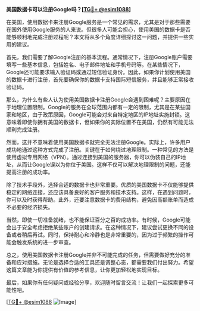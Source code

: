 **美国数据卡可以注册Google吗？[[TG💪+ @esim1088](https://t.me/s/esim1088)]**

在美国，使用数据卡来注册Google服务是一个常见的需求，尤其是对于那些需要在国外使用Google服务的人来说。但很多人可能会担心，使用美国的数据卡是否能够顺利地完成注册过程呢？本文将从多个角度详细探讨这一问题，并提供一些实用的建议。

首先，我们需要了解Google注册的基本流程。通常情况下，注册Google账户需要填写一些基本信息，包括姓名、电子邮件地址和手机号码等。在某些情况下，Google还可能要求输入验证码或通过短信验证身份。因此，如果你计划使用美国的数据卡进行注册，首先要确保你的数据卡支持国际短信服务，并且能够正常接收验证码。

那么，为什么有些人认为使用美国数据卡注册Google会遇到困难呢？主要原因在于地理位置限制。Google的服务在全球范围内都有一定的限制，尤其是在某些国家和地区，由于政策原因，Google可能会对来自特定地区的IP地址实施封锁。这意味着即使你拥有美国的数据卡，但如果你的实际位置不在美国，仍然有可能无法顺利完成注册。

然而，这并不意味着使用美国数据卡就完全无法注册Google。实际上，许多用户成功地通过这种方式完成了注册。关键在于如何绕过地理限制。一种常见的方法是使用虚拟专用网络（VPN）。通过连接到美国的服务器，你可以伪装自己的IP地址，从而让Google误以为你位于美国。这样不仅可以解决地理限制的问题，还能提高注册的成功率。

除了技术手段外，选择合适的数据卡也非常重要。优质的美国数据卡不仅能够提供稳定的网络连接，还应该具备良好的客户服务和技术支持。这样，在遇到问题时，你可以及时获得帮助。此外，还要注意数据卡的费用结构，避免因高额账单而造成不必要的经济损失。

当然，即使一切准备就绪，也不能保证百分之百的成功率。有时候，Google可能会出于安全考虑拒绝某些账户的创建请求。在这种情况下，建议尝试更换不同的设备或者稍后再试。同时，保持耐心和冷静也是非常重要的，因为过于频繁的操作可能会触发系统的进一步审查。

总之，使用美国数据卡注册Google并非不可能完成的任务，但需要做好充分的准备和应对措施。无论是选择合适的工具还是调整心态，都需要我们付出努力。希望这篇文章能为你提供有价值的参考信息，让你更加轻松地实现目标。

最后，如果你有任何疑问或经验分享，欢迎随时留言交流！让我们一起探索更多可能性吧。

[[TG💪+ @esim1088](https://t.me/s/esim1088) ![Image](https://i.postimg.cc/4NQfJmqS/Snipaste-2025-05-13-00-14-12.png)]